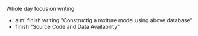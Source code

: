 Whole day focus on writing

- aim: finish writing "Constructig a mxiture model using above database"
- finish "Source Code and Data Availability"














